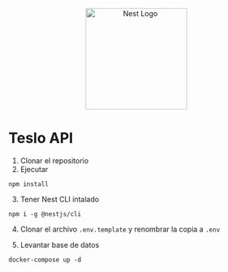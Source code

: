 <p align="center">
  <a href="http://nestjs.com/" target="blank"><img src="https://nestjs.com/img/logo-small.svg" width="200" alt="Nest Logo" /></a>
</p>

# Teslo API

1. Clonar el repositorio
2. Ejecutar
```
npm install
```
3. Tener Nest CLI intalado
```
npm i -g @nestjs/cli
```
4. Clonar el archivo ```.env.template``` y renombrar la copia a ```.env```

5. Levantar base de datos
```
docker-compose up -d
```
